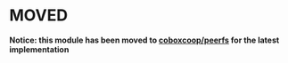 # MOVED
**Notice: this module has been moved to [coboxcoop/peerfs](https://github.com/coboxcoop/peerfs/) for the latest implementation**

